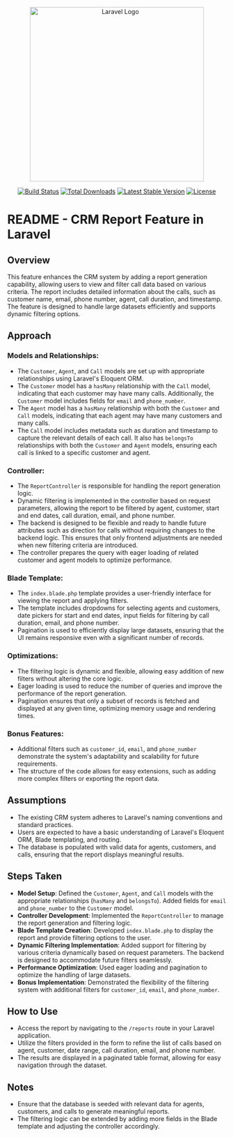 <p align="center"><a href="https://laravel.com" target="_blank"><img src="https://raw.githubusercontent.com/laravel/art/master/logo-lockup/5%20SVG/2%20CMYK/1%20Full%20Color/laravel-logolockup-cmyk-red.svg" width="400" alt="Laravel Logo"></a></p>

<p align="center">
<a href="https://github.com/laravel/framework/actions"><img src="https://github.com/laravel/framework/workflows/tests/badge.svg" alt="Build Status"></a>
<a href="https://packagist.org/packages/laravel/framework"><img src="https://img.shields.io/packagist/dt/laravel/framework" alt="Total Downloads"></a>
<a href="https://packagist.org/packages/laravel/framework"><img src="https://img.shields.io/packagist/v/laravel/framework" alt="Latest Stable Version"></a>
<a href="https://packagist.org/packages/laravel/framework"><img src="https://img.shields.io/packagist/l/laravel/framework" alt="License"></a>
</p>


# README - CRM Report Feature in Laravel

## Overview
This feature enhances the CRM system by adding a report generation capability, allowing users to view and filter call data based on various criteria. The report includes detailed information about the calls, such as customer name, email, phone number, agent, call duration, and timestamp. The feature is designed to handle large datasets efficiently and supports dynamic filtering options.

## Approach

### Models and Relationships:
- The `Customer`, `Agent`, and `Call` models are set up with appropriate relationships using Laravel's Eloquent ORM.
- The `Customer` model has a `hasMany` relationship with the `Call` model, indicating that each customer may have many calls. Additionally, the `Customer` model includes fields for `email` and `phone_number`.
- The `Agent` model has a `hasMany` relationship with both the `Customer` and `Call` models, indicating that each agent may have many customers and many calls.
- The `Call` model includes metadata such as duration and timestamp to capture the relevant details of each call. It also has `belongsTo` relationships with both the `Customer` and `Agent` models, ensuring each call is linked to a specific customer and agent.

### Controller:
- The `ReportController` is responsible for handling the report generation logic.
- Dynamic filtering is implemented in the controller based on request parameters, allowing the report to be filtered by agent, customer, start and end dates, call duration, email, and phone number.
- The backend is designed to be flexible and ready to handle future attributes such as direction for calls without requiring changes to the backend logic. This ensures that only frontend adjustments are needed when new filtering criteria are introduced.
- The controller prepares the query with eager loading of related customer and agent models to optimize performance.

### Blade Template:
- The `index.blade.php` template provides a user-friendly interface for viewing the report and applying filters.
- The template includes dropdowns for selecting agents and customers, date pickers for start and end dates, input fields for filtering by call duration, email, and phone number.
- Pagination is used to efficiently display large datasets, ensuring that the UI remains responsive even with a significant number of records.

### Optimizations:
- The filtering logic is dynamic and flexible, allowing easy addition of new filters without altering the core logic.
- Eager loading is used to reduce the number of queries and improve the performance of the report generation.
- Pagination ensures that only a subset of records is fetched and displayed at any given time, optimizing memory usage and rendering times.

### Bonus Features:
- Additional filters such as `customer_id`, `email`, and `phone_number` demonstrate the system's adaptability and scalability for future requirements.
- The structure of the code allows for easy extensions, such as adding more complex filters or exporting the report data.

## Assumptions
- The existing CRM system adheres to Laravel's naming conventions and standard practices.
- Users are expected to have a basic understanding of Laravel's Eloquent ORM, Blade templating, and routing.
- The database is populated with valid data for agents, customers, and calls, ensuring that the report displays meaningful results.

## Steps Taken
- **Model Setup**: Defined the `Customer`, `Agent`, and `Call` models with the appropriate relationships (`hasMany` and `belongsTo`). Added fields for `email` and `phone_number` to the `Customer` model.
- **Controller Development**: Implemented the `ReportController` to manage the report generation and filtering logic.
- **Blade Template Creation**: Developed `index.blade.php` to display the report and provide filtering options to the user.
- **Dynamic Filtering Implementation**: Added support for filtering by various criteria dynamically based on request parameters. The backend is designed to accommodate future filters seamlessly.
- **Performance Optimization**: Used eager loading and pagination to optimize the handling of large datasets.
- **Bonus Implementation**: Demonstrated the flexibility of the filtering system with additional filters for `customer_id`, `email`, and `phone_number`.

## How to Use
- Access the report by navigating to the `/reports` route in your Laravel application.
- Utilize the filters provided in the form to refine the list of calls based on agent, customer, date range, call duration, email, and phone number.
- The results are displayed in a paginated table format, allowing for easy navigation through the dataset.

## Notes
- Ensure that the database is seeded with relevant data for agents, customers, and calls to generate meaningful reports.
- The filtering logic can be extended by adding more fields in the Blade template and adjusting the controller accordingly.
